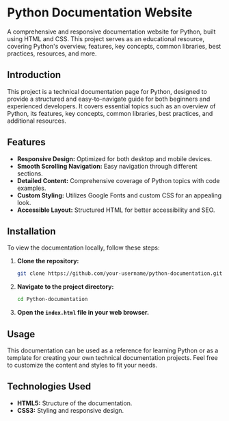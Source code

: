 # Python Documentation Website

A comprehensive and responsive documentation website for Python, built using HTML and CSS. This project serves as an educational resource, covering Python's overview, features, key concepts, common libraries, best practices, resources, and more.

## Introduction

This project is a technical documentation page for Python, designed to provide a structured and easy-to-navigate guide for both beginners and experienced developers. It covers essential topics such as an overview of Python, its features, key concepts, common libraries, best practices, and additional resources.

## Features

- **Responsive Design:** Optimized for both desktop and mobile devices.
- **Smooth Scrolling Navigation:** Easy navigation through different sections.
- **Detailed Content:** Comprehensive coverage of Python topics with code examples.
- **Custom Styling:** Utilizes Google Fonts and custom CSS for an appealing look.
- **Accessible Layout:** Structured HTML for better accessibility and SEO.

## Installation

To view the documentation locally, follow these steps:

1. **Clone the repository:**

   ```bash
   git clone https://github.com/your-username/python-documentation.git

2. **Navigate to the project directory:**

    ```bash
    cd Python-documentation

3. **Open the <code>index.html</code> file in your web browser.**

## Usage

This documentation can be used as a reference for learning Python or as a template for creating your own technical documentation projects. Feel free to customize the content and styles to fit your needs.

## Technologies Used

- **HTML5:** Structure of the documentation.
- **CSS3:** Styling and responsive design.